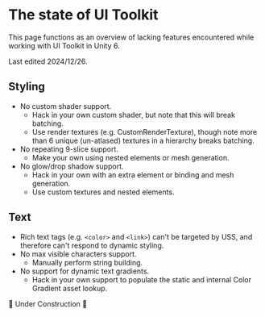 # The state of UI Toolkit
This page functions as an overview of lacking features encountered while working with UI Toolkit in Unity 6.  

Last edited 2024/12/26.

## Styling
- No custom shader support.
  - Hack in your own custom shader, but note that this will break batching.
  - Use render textures (e.g. CustomRenderTexture), though note more than 6 unique (un-atlased) textures in a hierarchy breaks batching.
- No repeating 9-slice support.
  - Make your own using nested elements or mesh generation.
- No glow/drop shadow support.
  - Hack in your own with an extra element or binding and mesh generation.
  - Use custom textures and nested elements.

## Text
- Rich text tags (e.g. `<color>` and `<link>`) can't be targeted by USS, and therefore can't respond to dynamic styling.
- No max visible characters support.
  - Manually perform string building.
- No support for dynamic text gradients.
  - Hack in your own support to populate the static and internal Color Gradient asset lookup.

🚧 Under Construction 🚧
